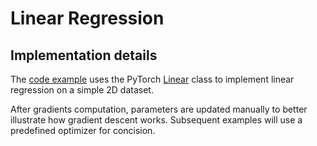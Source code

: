 # Linear Regression

## Implementation details

The [code example](../../mlcourse/test_linear_regression.py) uses the PyTorch [Linear](https://pytorch.org/docs/stable/generated/torch.nn.Linear.html) class to implement linear regression on a simple 2D dataset.

After gradients computation, parameters are updated manually to better illustrate how gradient descent works. Subsequent examples will use a predefined optimizer for concision.
